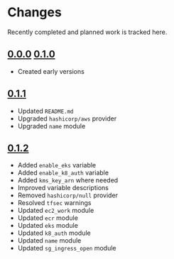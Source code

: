 # Changes
Recently completed and planned work is tracked here.

## [0.0.0](.) [0.1.0](.)
- Created early versions

## [0.1.1](.)
- Updated `README.md`
- Upgraded `hashicorp/aws` provider
- Upgraded `name` module

## [0.1.2](.)
- Added `enable_eks` variable
- Added `enable_k8_auth` variable
- Added `kms_key_arn` where needed
- Improved variable descriptions
- Removed `hashicorp/null` provider
- Resolved `tfsec` warnings
- Updated `ec2_work` module
- Updated `ecr` module
- Updated `eks` module
- Updated `k8_auth` module
- Updated `name` module
- Updated `sg_ingress_open` module
